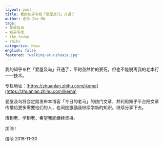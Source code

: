 ```yaml
---
layout: post
title: 我的知乎专栏「爱屋及乌」开通了
author: 老马 Ike MA
tags:
- 爱屋及乌
- 知乎专栏
- ike.today
- zhihu
categories: News
english: false
featured: "walking-at-ushuaia.jpg"
---
```


我的知乎专栏「爱屋及乌」开通了，平时虽然忙的要死，但也不能脱离我的老本行——技术。

专栏地址：[https://zhuanlan.zhihu.com/ikema](https://zhuanlan.zhihu.com/ikema)

爱屋及乌将会定期发布本博客「今日的老马」的热门文章，并利用知乎平台把文章传播给更多需要他们的人，也间接激励我继续学新的知识。继续分享下去。

活到老，学到老，希望我能继续坚持。

加油！

蛋萌
2018-11-30